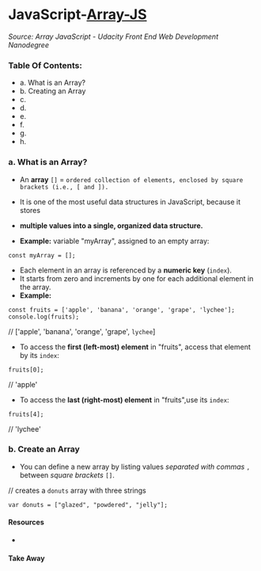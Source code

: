 # JavaScript-[Array-JS](-Array-JavaScript)
_Source: Array JavaScript - Udacity Front End Web Development Nanodegree_


### Table Of Contents:
- a. What is an Array?
- b. Creating an Array
- c. 
- d. 
- e. 
- f. 
- g. 
- h. 

### a. What is an Array?
- An __array__ `[]` = `ordered collection of elements, enclosed by square brackets (i.e., [ and ]).`
- It is one of the most useful data structures in JavaScript, because it stores
- __multiple values into a single, organized data structure.__ 

- __Example:__  variable "myArray", assigned to an empty array:
```
const myArray = [];
```
- Each element in an array is referenced by a __numeric key__ (`index`).
- It starts from zero and increments by one for each additional element in the array. 
- __Example:__ 
```
const fruits = ['apple', 'banana', 'orange', 'grape', 'lychee'];
console.log(fruits);
```
// ['apple', 'banana', 'orange', 'grape', `lychee`]

- To access the __first (left-most) element__ in "fruits", access that element by its `index`:
```
fruits[0];
```
// 'apple'
- To access the __last (right-most) element__ in "fruits",use its `index`:
```
fruits[4];
```
// 'lychee'

### b. Create an Array
- You can define a new array by listing values _separated with commas_ `,` between _square brackets_ `[]`.

// creates a `donuts` array with three strings
```
var donuts = ["glazed", "powdered", "jelly"];
```

#### Resources 
- []()

#### Take Away
